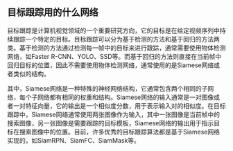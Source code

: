 ## 目标跟踪用的什么网络

目标跟踪是计算机视觉领域的一个重要研究方向，它的目标是在给定视频序列中持续跟踪一个特定的目标。目标跟踪可以分为基于检测的方法和基于回归的方法两类。基于检测的方法通过检测每一帧中的目标来进行跟踪，通常需要使用物体检测网络，如Faster R-CNN、YOLO、SSD等。而基于回归的方法则直接在当前帧中回归目标的位置，因此不需要使用物体检测网络，通常使用的是Siamese网络或者类似的结构。

其中，Siamese网络是一种特殊的神经网络结构，它通常包含两个相同的子网络，每个子网络都有相同的权重和结构。Siamese网络的输入通常是一对图像或者一对特征向量，它的输出是一个相似度分数，用于表示输入对的相似度。在目标跟踪中，Siamese网络通常使用两张图像作为输入，其中一张图像是当前帧中的搜索图像，另一张图像是需要跟踪的目标模板，Siamese网络的输出用于指示目标在搜索图像中的位置。目前，许多优秀的目标跟踪算法都是基于Siamese网络实现的，如SiamRPN、SiamFC、SiamMask等。